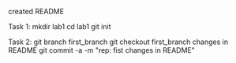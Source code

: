 created README

Task 1:
    mkdir lab1
    cd lab1 
    git init

Task 2:
    git branch first_branch
    git checkout first_branch
    changes in README
    git commit -a -m "rep: fist changes in README"
